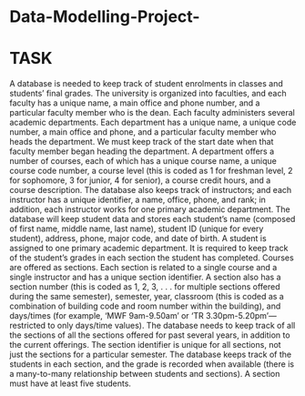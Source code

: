 # Data-Modelling-Project-

# TASK
A database is needed to keep track of student enrolments in classes and students’ final grades.
    The university is organized into faculties, and each faculty has a unique name, a main office and phone number, and a particular faculty member who is the dean. Each faculty administers several academic departments. Each department has a unique name, a unique code number, a main office and phone, and a particular faculty member who heads the department. We must keep track of the start date when that faculty member began heading the department.
    A department offers a number of courses, each of which has a unique course name, a unique course code number, a course level (this is coded as 1 for freshman level, 2 for sophomore, 3 for junior, 4 for senior), a course credit hours, and a course description.
    The database also keeps track of instructors; and each instructor has a unique identifier, a name, office, phone, and rank; in addition, each instructor works for one primary academic department.
    The database will keep student data and stores each student’s name (composed of first name, middle name, last name), student ID (unique for every student), address, phone, major code, and date of birth. A student is assigned to one primary academic department. It is required to keep track of the student’s grades in each section the student has completed.
    Courses are offered as sections. Each section is related to a single course and a single instructor and has a unique section identifier. A section also has a section number (this is coded as 1, 2, 3, . . . for multiple sections offered during the same semester), semester, year, classroom (this is coded as a combination of building code and room number within the building), and days/times (for example, ‘MWF 9am-9.50am’ or ‘TR 3.30pm-5.20pm’— restricted to only days/time values).
    The database needs to keep track of all the sections of all the sections offered for past several years, in addition to the current offerings. The section identifier is unique for all sections, not just the sections for a particular semester. The database keeps track of the students in each section, and the grade is recorded when available (there is a many-to-many relationship between students and sections). A section must have at least five students.
